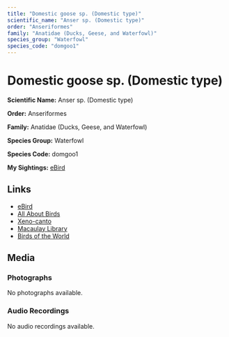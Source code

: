 ```yaml
---
title: "Domestic goose sp. (Domestic type)"
scientific_name: "Anser sp. (Domestic type)"
order: "Anseriformes"
family: "Anatidae (Ducks, Geese, and Waterfowl)"
species_group: "Waterfowl"
species_code: "domgoo1"
---
```


# Domestic goose sp. (Domestic type)

**Scientific Name:** Anser sp. (Domestic type)

**Order:** Anseriformes

**Family:** Anatidae (Ducks, Geese, and Waterfowl)

**Species Group:** Waterfowl

**Species Code:** domgoo1

**My Sightings:** [eBird](https://ebird.org/lifelist?r=world&time=life&spp=domgoo1)

## Links
* [eBird](https://ebird.org/species/domgoo1) 
* [All About Birds](https://www.allaboutbirds.org/guide/domgoo1) 
* [Xeno-canto](https://www.xeno-canto.org/species/anser-sp.-(domestic-type)) 
* [Macaulay Library](https://search.macaulaylibrary.org/catalog?taxonCode=domgoo1&sort=rating_rank_desc)
* [Birds of the World](https://birdsoftheworld.org/bow/species/domgoo1)

## Media
### Photographs
No photographs available.

### Audio Recordings
No audio recordings available.
